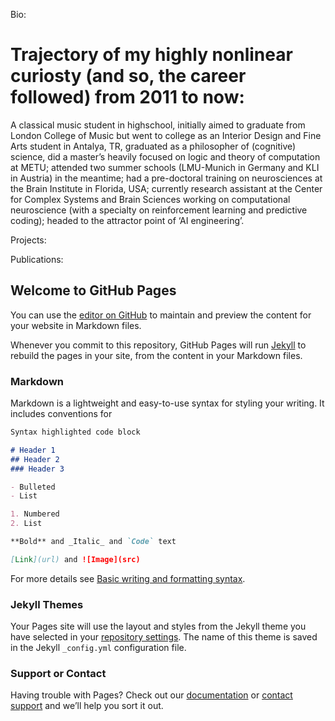 Bio:
# Trajectory of my highly nonlinear curiosty (and so, the career followed) from 2011 to now:

A classical music student in highschool, initially aimed to graduate from London College of Music but went to college as an Interior Design and Fine Arts student in Antalya, TR, graduated as a philosopher of (cognitive) science, did a master’s heavily focused on logic and theory of computation at METU; attended two summer schools (LMU-Munich in Germany and KLI in Austria) in the meantime; had a pre-doctoral training on neurosciences at the Brain Institute in Florida, USA; currently research assistant at the Center for Complex Systems and Brain Sciences working on computational neuroscience (with a specialty on reinforcement learning and predictive coding); headed to the attractor point of ‘AI engineering’.

Projects:



Publications:



## Welcome to GitHub Pages

You can use the [editor on GitHub](https://github.com/basakkcgl/whoisbasak/edit/gh-pages/index.md) to maintain and preview the content for your website in Markdown files.

Whenever you commit to this repository, GitHub Pages will run [Jekyll](https://jekyllrb.com/) to rebuild the pages in your site, from the content in your Markdown files.

### Markdown

Markdown is a lightweight and easy-to-use syntax for styling your writing. It includes conventions for

```markdown
Syntax highlighted code block

# Header 1
## Header 2
### Header 3

- Bulleted
- List

1. Numbered
2. List

**Bold** and _Italic_ and `Code` text

[Link](url) and ![Image](src)
```

For more details see [Basic writing and formatting syntax](https://docs.github.com/en/github/writing-on-github/getting-started-with-writing-and-formatting-on-github/basic-writing-and-formatting-syntax).

### Jekyll Themes

Your Pages site will use the layout and styles from the Jekyll theme you have selected in your [repository settings](https://github.com/basakkcgl/whoisbasak/settings/pages). The name of this theme is saved in the Jekyll `_config.yml` configuration file.

### Support or Contact

Having trouble with Pages? Check out our [documentation](https://docs.github.com/categories/github-pages-basics/) or [contact support](https://support.github.com/contact) and we’ll help you sort it out.
